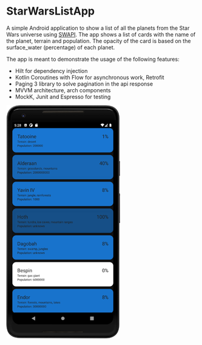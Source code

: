 # StarWarsListApp
A simple Android application to show a list of all the planets from the Star Wars universe using <a href="https://swapi.dev/">SWAPI</a>. The app shows a list of cards with the name of the planet, terrain and population. The opacity of the card is based on the surface_water (percentage) of each planet.
<p>
The app is meant to demonstrate the usage of the following features:
<ul>
<li>Hilt for dependency injection</li>
<li>Kotlin Coroutines with Flow for asynchronous work, Retrofit</li>
<li>Paging 3 library to solve pagination in the api response</li>
<li>MVVM architecture, arch components</li>
<li>MockK, Junit and Espresso for testing</li>
</ul>
<p>
<img src="https://raw.githubusercontent.com/eszterjudit/StarWarsListApp/master/app/src/main/res/drawable/screenshot.png" width="300px" alt="List of planets" title="Screenshot">
